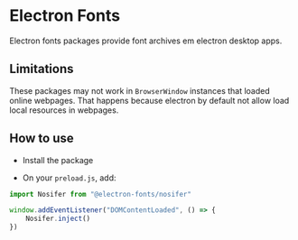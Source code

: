 # Electron Fonts

Electron fonts packages provide font archives em electron desktop apps.

## Limitations

These packages may not work in `BrowserWindow` instances that loaded online webpages. That happens because electron by default not allow load local resources in webpages.

## How to use

* Install the package

* On your `preload.js`, add:

```ts
import Nosifer from "@electron-fonts/nosifer"

window.addEventListener("DOMContentLoaded", () => {
    Nosifer.inject()
})
```